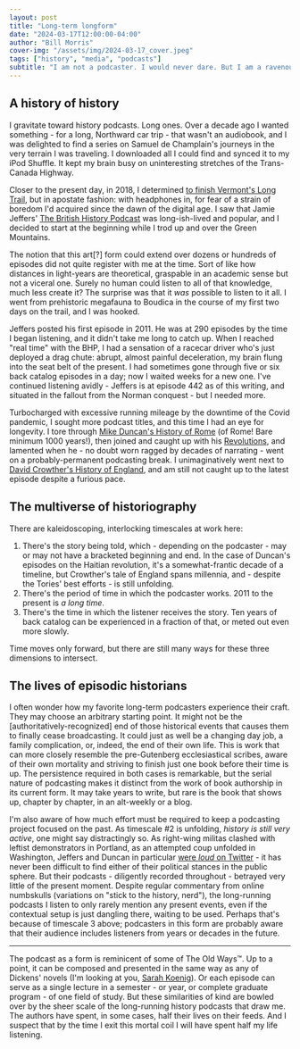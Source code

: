 ```yaml
---
layout: post
title: "Long-term longform"
date: "2024-03-17T12:00:00-04:00"
author: "Bill Morris"
cover-img: "/assets/img/2024-03-17_cover.jpeg"
tags: ["history", "media", "podcasts"]
subtitle: "I am not a podcaster. I would never dare. But I am a ravenous listener of a certain kind."
---
```


## A history of history

I gravitate toward history podcasts. Long ones. Over a decade ago I wanted something - for a long, Northward car trip - that wasn't an audiobook, and I was delighted to find a series on Samuel de Champlain's journeys in the very terrain I was traveling. I downloaded all I could find and synced it to my iPod Shuffle. It kept my brain busy on uninteresting stretches of the Trans-Canada Highway.

Closer to the present day, in 2018, I determined [to finish Vermont's Long Trail](https://github.com/wboykinm/maptember/blob/main/2020/README.md#day-30-a-map), but in apostate fashion: with headphones in, for fear of a strain of boredom I'd acquired since the dawn of the digital age. I saw that Jamie Jeffers' [The British History Podcast](https://www.thebritishhistorypodcast.com/) was long-ish-lived and popular, and I decided to start at the beginning while I trod up and over the Green Mountains.

The notion that this art[?] form could extend over dozens or hundreds of episodes did not quite register with me at the time. Sort of like how distances in light-years are theoretical, graspable in an academic sense but not a viceral one. Surely no human could listen to all of that knowledge, much less create it? The surprise was that it _was_ possible to listen to it all. I went from prehistoric megafauna to Boudica in the course of my first two days on the trail, and I was hooked. 

Jeffers posted his first episode in 2011. He was at 290 episodes by the time I began listening, and it didn't take me long to catch up. When I reached "real time" with the BHP, I had a sensation of a racecar driver who's just deployed a drag chute: abrupt, almost painful deceleration, my brain flung into the seat belt of the present. I had sometimes gone through five or six back catalog episodes in a day; now I waited weeks for a new one. I've continued listening avidly - Jeffers is at episode 442 as of this writing, and situated in the fallout from the Norman conquest - but I needed more.

Turbocharged with excessive running mileage by the downtime of the Covid pandemic, I sought more podcast titles, and this time I had an eye for longevity. I tore through [Mike Duncan's History of Rome](https://thehistoryofrome.typepad.com/) (of Rome! Bare minimum 1000 years!), then joined and caught up with his [Revolutions](https://thehistoryofrome.typepad.com/revolutions_podcast/), and lamented when he - no doubt worn ragged by decades of narrating - went on a probably-permanent podcasting break. I unimaginatively went next to [David Crowther's History of England](https://thehistoryofengland.co.uk/), and am still not caught up to the latest episode despite a furious pace.

## The multiverse of historiography

There are kaleidoscoping, interlocking timescales at work here: 

1. There's the story being told, which - depending on the podcaster - may or may not have a bracketed beginning and end. In the case of Duncan's episodes on the Haitian revolution, it's a somewhat-frantic decade of a timeline, but Crowther's tale of England spans millennia, and - despite the Tories' best efforts - is still unfolding. 
2. There's the period of time in which the podcaster works. 2011 to the present is _a long time_.
3. There's the time in which the listener receives the story. Ten years of back catalog can be experienced in a fraction of that, or meted out even more slowly.

Time moves only forward, but there are still many ways for these three dimensions to intersect. 

## The lives of episodic historians

I often wonder how my favorite long-term podcasters experience their craft. They may choose an arbitrary starting point. It might not be the [authoritatively-recognized] end of those historical events that causes them to finally cease broadcasting. It could just as well be a changing day job, a family complication, or, indeed, the end of their own life. This is work that can more closely resemble the pre-Gutenberg ecclesiastical scribes, aware of their own mortality and striving to finish just one book before their time is up. The persistence required in both cases is remarkable, but the serial nature of podcasting makes it distinct from the work of book authorship in its current form. It may take years to write, but rare is the book that shows up, chapter by chapter, in an alt-weekly or a blog.

I'm also aware of how much effort must be required to keep a podcasting project focused on the past. As timescale #2 is unfolding, _history is still very active_, one might say distractingly so. As right-wing militas clashed with leftist demonstrators in Portland, as an attempted coup unfolded in Washington, Jeffers and Duncan in particular [were _loud_ on Twitter](https://web.archive.org/web/20240317182058/https://twitter.com/mikeduncan/status/1720607415937220951) - it has never been difficult to find either of their political stances in the public sphere. But their podcasts - diligently recorded throughout - betrayed very little of the present moment. Despite regular commentary from online numbskulls (variations on "stick to the history, nerd"), the long-running podcasts I listen to only rarely mention any present events, even if the contextual setup is just dangling there, waiting to be used. Perhaps that's because of timescale 3 above; podcasters in this form are probably aware that their audience includes listeners from years or decades in the future.

<hr>

The podcast as a form is reminicent of some of The Old Ways™. Up to a point, it can be composed and presented in the same way as any of Dickens' novels (I'm looking at you, [Sarah Koenig](https://serialpodcast.org/)). Or each episode can serve as a single lecture in a semester - or year, or complete graduate program - of one field of study. But these similarities of kind are bowled over by the sheer scale of the long-running history podcasts that draw me. The authors have spent, in some cases, half their lives on their feeds. And I suspect that by the time I exit this mortal coil I will have spent half my life listening.
